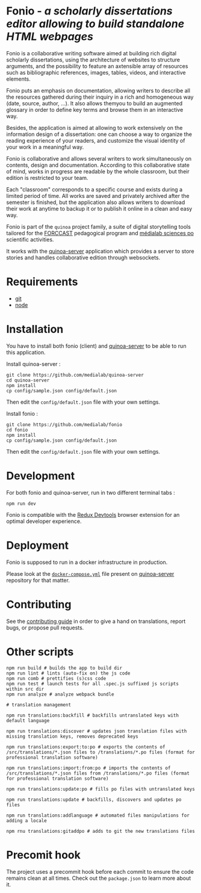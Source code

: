 # Fonio - *a scholarly dissertations editor allowing to build standalone HTML webpages*

Fonio is a collaborative writing software aimed at building rich digital scholarly dissertations, using the architecture of websites to structure arguments, and the possibility to feature an axtensible array of resources such as bibliographic references, images, tables, videos, and interactive elements.

Fonio puts an emphasis on documentation, allowing writers to describe all the resources gathered during their inquiry in a rich and homogeneous way (date, source, author, ...). It also allows themyou to build an augmented glossary in order to define key terms and browse them in an interactive way.

Besides, the application is aimed at allowing to work extensively on the information design of a dissertation: one can choose a way to organize the reading experience of your readers, and customize the visual identity of your work in a meaningful way.

Fonio is collaborative and allows several writers to work simultaneously on contents, design and documentation. According to this collaborative state of mind, works in progress are readable by the whole classroom, but their edition is restricted to your team.

Each "classroom" corresponds to a specific course and exists during a limited period of time. All works are saved and privately archived after the semester is finished, but the application also allows writers to download their work at anytime to backup it or to publish it online in a clean and easy way.

Fonio is part of the ``quinoa`` project family, a suite of digital storytelling tools tailored for the [FORCCAST](http://controverses.org/) pedagogical program and [médialab sciences po](http://www.medialab.sciences-po.fr/) scientific activities.

It works with the [quinoa-server](https://github.com/medialab/quinoa-server) application which provides a server to store stories and handles collaborative edition through websockets.

# Requirements

* [git](https://git-scm.com/)
* [node](https://nodejs.org/en/)

# Installation

You have to install both fonio (client) and [quinoa-server](https://github.com/medialab/quinoa-server) to be able to run this application.

Install quinoa-server :

```
git clone https://github.com/medialab/quinoa-server
cd quinoa-server
npm install
cp config/sample.json config/default.json
```

Then edit the ``config/default.json`` file with your own settings.


Install fonio :

```
git clone https://github.com/medialab/fonio
cd fonio
npm install
cp config/sample.json config/default.json
```

Then edit the ``config/default.json`` file with your own settings.


# Development

For both fonio and quinoa-server, run in two different terminal tabs :

```
npm run dev
```

Fonio is compatible with the [Redux Devtools](https://github.com/gaearon/redux-devtools) browser extension for an optimal developer experience.

# Deployment

Fonio is supposed to run in a docker infrastructure in production.

Please look at the [`docker-compose.yml`](https://github.com/medialab/quinoa-server/blob/master/docker-compose.yml) file present on [quinoa-server](https://github.com/medialab/quinoa-server) repository for that matter.

# Contributing

See the [contributing guide](https://github.com/medialab/fonio/blob/master/CONTRIBUTING.md) in order to give a hand on translations, report bugs, or propose pull requests.

# Other scripts

```
npm run build # builds the app to build dir
npm run lint # lints (auto-fix on) the js code
npm run comb # prettifies (s)css code
npm run test # launch tests for all .spec.js suffixed js scripts within src dir
npm run analyze # analyze webpack bundle

# translation management

npm run translations:backfill # backfills untranslated keys with default language

npm run translations:discover # updates json translation files with missing translation keys, removes deprecated keys

npm run translations:export:to:po # exports the contents of /src/translations/*.json files to /translations/*.po files (format for professional translation software)

npm run translations:import:from:po # imports the contents of /src/translations/*.json files from /translations/*.po files (format for professional translation software)

npm run translations:update:po # fills po files with untranslated keys

npm run translations:update # backfills, discovers and updates po files

npm run translations:addlanguage # automated files manipulations for adding a locale

npm rnu translations:gitaddpo # adds to git the new translations files
```

# Precomit hook

The project uses a precommit hook before each commit to ensure the code remains clean at all times. Check out the `package.json` to learn more about it.



